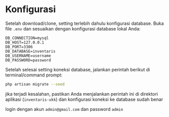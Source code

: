 # Konfigurasi

Setelah download/clone, setting terlebih dahulu konfigurasi database. Buka file `.env` dan sesuaikan dengan konfigurasi database lokal Anda:

```
DB_CONNECTION=mysql
DB_HOST=127.0.0.1
DB_PORT=3306
DB_DATABASE=inventaris
DB_USERNAME=username
DB_PASSWORD=password
```

Setelah selesai setting koneksi database, jalankan perintah berikut di terminal/command prompt:

```bash
php artisan migrate --seed
```

jika terjadi kesalahan, pastikan Anda menjalankan perintah ini di direktori aplikasi (`inventaris-ukk`) dan konfigurasi koneksi ke database sudah benar

login dengan akun `admin@gmail.com` dan password `admin`
